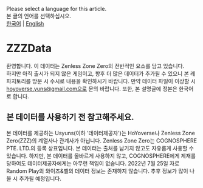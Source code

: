 Please select a language for this article.<br>
본 글의 언어를 선택하십시오.<br>
[한국어](#) | [English](#)

# ZZZData
환영합니다. 이 데이터는 Zenless Zone Zero의 전반적인 요소를 담고 있습니다.<br>하지만 아직 출시가 되지 않은 게임이고, 향후 더 많은 데이터가 추가될 수 있으니 본 레파지토리를 방문 시 수시로 내용을 확인하시기 바랍니다. 만약 데이터 파일이 이상할 시 hoyoverse.yuns@gmail.com으로 문의 바랍니다. 또한, 본 설명글에 정본은 한국어로 합니다.

## 본 데이터를 사용하기 전 참고해주세요.
본 데이터를 제공하는 Usyuns(이하 '데이터제공자')는 HoYoverse나 Zenless Zone Zero(ZZZ)의 계열사나 관계사가 아닙니다. Zenless Zone Zero는 COGNOSPHERE PTE. LTD.의 등록 상표입니다. 본 데이터는 출처를 남기지 않고도 자유롭게 사용할 수 있습니다. 하지만, 본 데이터를 올바르게 사용하지 않고, COGNOSPHERE에게 제재를 당하여도 데이터제공자에게는 아무런 책임이 없습니다. 2022년 7월 25일 자로 Random Play의 와이즈&벨의 데이터 정보는 존재하지 않습니다. 추후 정보가 많이 나올 시 추가될 예정입니다.
